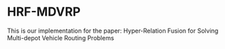 # HRF-MDVRP
This is our implementation for the paper: Hyper-Relation Fusion for Solving Multi-depot  Vehicle Routing Problems
